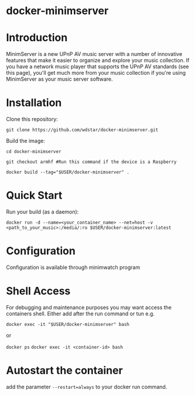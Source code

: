 # docker-minimserver

# Introduction

MinimServer is a new UPnP AV music server with a number of innovative features that make it easier to organize and explore your music collection. If you have a network music player that supports the UPnP AV standards (see this page), you'll get much more from your music collection if you're using MinimServer as your music server software.

# Installation

Clone this repository:

```git clone https://github.com/wdstar/docker-minimserver.git```

Build the image:

```cd docker-minimserver```

```git checkout armhf #Run this command if the device is a Raspberry```

```docker build --tag="$USER/docker-minimserver" .```

# Quick Start

Run your build (as a daemon):

```docker run -d --name=<your_container_name> --net=host -v <path_to_your_music>:/media/:ro $USER/docker-minimserver:latest```

# Configuration

Configuration is available through minimwatch program

# Shell Access

For debugging and maintenance purposes you may want access the containers shell. Either add after the run command or tun e.g.

```docker exec -it "$USER/docker-minimserver" bash  ```

or

```docker ps```
```docker exec -it <container-id> bash   ```

# Autostart the container

add the parameter ``--restart=always`` to your docker run command.
